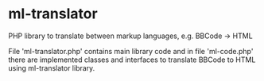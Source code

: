 ml-translator
=============

PHP library to translate between markup languages, e.g. BBCode -> HTML

File 'ml-translator.php' contains main library code and in file 'ml-code.php' there are implemented classes and interfaces to translate BBCode to HTML using ml-translator library.
